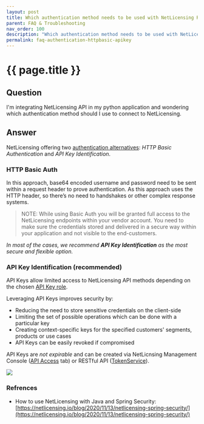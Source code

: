 ```yaml
---
layout: post
title: Which authentication method needs to be used with NetLicensing RESTful API?
parent: FAQ & Troubleshooting
nav_order: 100
description: "Which authentication method needs to be used with NetLicensing RESTful API - HTTP Basic Auth or API Key?"
permalink: faq-authentication-httpbasic-apikey
---
```


{{ page.title }}
=============

## Question

I'm integrating NetLicensing API in my python application and wondering which authentication method should I use to connect to NetLicensing.

## Answer

NetLicensing offering two [authentication alternatives](security): *HTTP Basic Authentication* and *API Key Identification*.

### HTTP Basic Auth

In this approach, base64 encoded username and password need to be sent within a request header to prove authentication.
As this approach uses the HTTP header, so there’s no need to handshakes or other complex response systems.

>NOTE: While using Basic Auth you will be granted full access to the NetLicensing endpoints within your vendor account. You need to make sure the credentials stored and delivered in a secure way within your application and not visible to the end-customers.

*In most of the cases, we recommend **API Key Identification** as the most secure and flexible option.*

### API Key Identification (recommended)

API Keys allow limited access to NetLicensing API methods depending on the chosen [API Key role](security#api-key-identification).

Leveraging API Keys improves security by:

- Reducing the need to store sensitive credentials on the client-side
- Limiting the set of possible operations which can be done with a particular key
- Creating context-specific keys for the specified customers' segments, products or use cases
- API Keys can be easily revoked if compromised

API Keys are *not expirable* and can be created via NetLicnsing Management Console ([API Access](https://ui.netlicensing.io/#/settings) tab) or RESTful API ([TokenService](token-services)).

<a href="assets/images/faq-netlicensing-apikey.png" class="imagelink" data-lightbox="faq-netlicensing-apikey" data-title="Management Console - Settings - API Keys" data-alt="Management Console - Settings - API Keys">
  <img src="assets/images/faq-netlicensing-apikey.png" />
</a>

### Refrences

- How to use NetLicensing with Java and Spring Security: [https://netlicensing.io/blog/2020/11/13/netlicensing-spring-security/](https://netlicensing.io/blog/2020/11/13/netlicensing-spring-security/)
